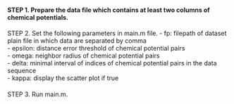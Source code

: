 <h4>STEP 1. Prepare the data file which contains at least two columns of chemical potentials.</h4>
<h4></h4>STEP 2. Set the following parameters in main.m file.</h4>
- fp: filepath of dataset plain file in which data are separated by comma<br/>
- epsilon: distance error threshold of chemical potential pairs <br/>
- omega: neighbor radius of chemical potential pairs<br/>
- delta: minimal interval of indices of chemical potential pairs in the data sequence<br/>
- kappa: display the scatter plot if true
<h4></h4>STEP 3. Run main.m.</h4>
